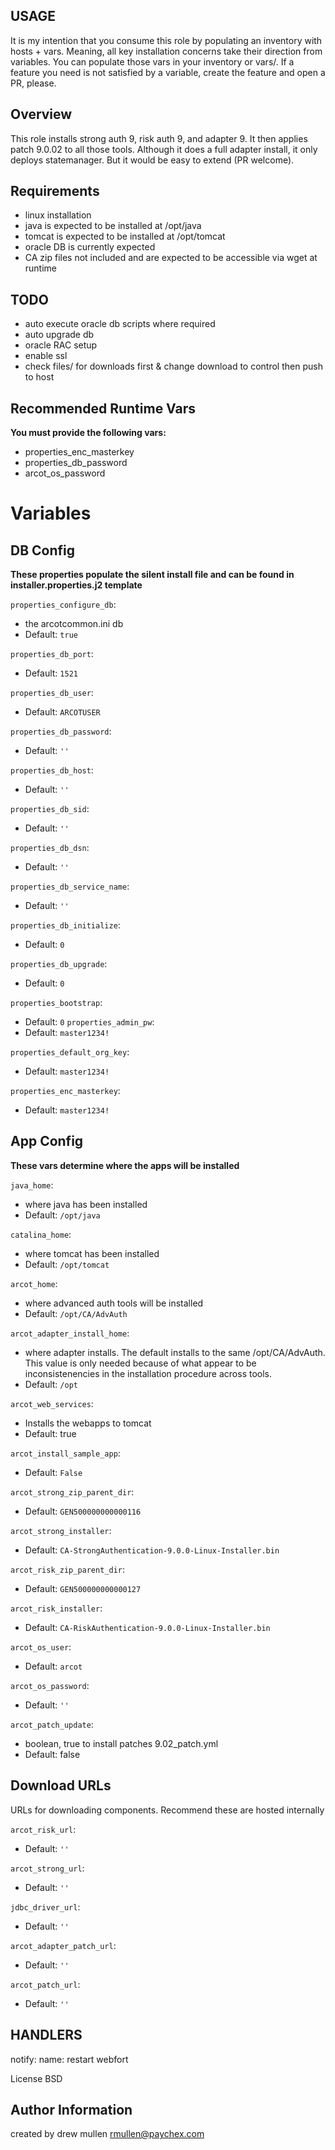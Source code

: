 USAGE
-----
It is my intention that you consume this role by populating an inventory with hosts + vars. Meaning, all key installation concerns take their direction from variables. You can populate those vars in your inventory or vars/. If a feature you need is not satisfied by a variable, create the feature and open a PR, please. 

Overview
--------
This role installs strong auth 9, risk auth 9, and adapter 9. It then applies patch 9.0.02 to all those tools. Although it does a full adapter install, it only deploys statemanager. But it would be easy to extend (PR welcome).

Requirements
------------
- linux installation
- java is expected to be installed at /opt/java
- tomcat is expected to be installed at /opt/tomcat
- oracle DB is currently expected
- CA zip files not included and are expected to be accessible via wget at runtime

TODO
----
- auto execute oracle db scripts where required
- auto upgrade db
- oracle RAC setup
- enable ssl
- check files/ for downloads first & change download to control then push to host

Recommended Runtime Vars
------------------------
**You must provide the following vars:**
- properties_enc_masterkey
- properties_db_password
- arcot_os_password


# Variables

## DB Config
**These properties populate the silent install file and can be found in installer.properties.j2 template**


`properties_configure_db`: 
- the arcotcommon.ini db 
- Default: `true`

`properties_db_port`:
- Default: `1521`

`properties_db_user`:
- Default: `ARCOTUSER`

`properties_db_password`: 
- Default: `''`

`properties_db_host`: 
- Default: `''`

`properties_db_sid`: 
- Default: `''`

`properties_db_dsn`: 
- Default: `''`

`properties_db_service_name`: 
- Default: `''`

`properties_db_initialize`:
- Default: `0`

`properties_db_upgrade`: 
- Default: `0`

`properties_bootstrap`: 
- Default: `0`
`properties_admin_pw`: 
- Default: `master1234!`

`properties_default_org_key`: 
- Default: `master1234!`

`properties_enc_masterkey`:
- Default: `master1234!`

## App Config
**These vars determine where the apps will be installed**

`java_home`: 
- where java has been installed
- Default: `/opt/java`

`catalina_home`: 
- where tomcat has been installed
- Default: `/opt/tomcat`

`arcot_home`: 
- where advanced auth tools will be installed
- Default: `/opt/CA/AdvAuth`

`arcot_adapter_install_home`:
- where adapter installs. The default installs to the same /opt/CA/AdvAuth. This value is only needed because of what appear to be inconsistenencies in the installation procedure across tools.
- Default: `/opt`

`arcot_web_services`:
- Installs the webapps to tomcat
- Default: true

`arcot_install_sample_app`: 
- Default: `False`

`arcot_strong_zip_parent_dir`: 
- Default: `GEN500000000000116`

`arcot_strong_installer`: 
- Default: `CA-StrongAuthentication-9.0.0-Linux-Installer.bin`

`arcot_risk_zip_parent_dir`: 
- Default: `GEN500000000000127`

`arcot_risk_installer`: 
- Default: `CA-RiskAuthentication-9.0.0-Linux-Installer.bin`

`arcot_os_user`: 
- Default: `arcot`

`arcot_os_password`: 
- Default: `''`

`arcot_patch_update`:
- boolean, true to install patches 9.02_patch.yml
- Default: false

## Download URLs
URLs for downloading components. Recommend these are hosted internally

`arcot_risk_url`: 
- Default: `''`

`arcot_strong_url`: 
- Default: `''`

`jdbc_driver_url`: 
- Default: `''`

`arcot_adapter_patch_url`:
- Default: `''`

`arcot_patch_url`:
- Default: `''`

HANDLERS
--------

notify:
name: restart webfort


License
BSD

Author Information
------------------
created by drew mullen rmullen@paychex.com

